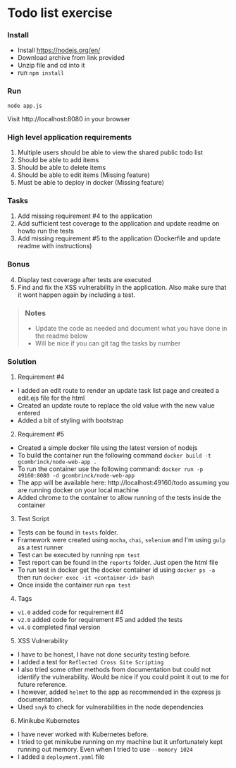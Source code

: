 # Todo list exercise

### Install

- Install https://nodejs.org/en/
- Download archive from link provided
- Unzip file and cd into it
- run `npm install`

### Run
`node app.js`

Visit http://localhost:8080 in your browser

### High level application requirements
1. Multiple users should be able to view the shared public todo list
2. Should be able to add items
3. Should be able to delete items
4. Should be able to edit items (Missing feature)
5. Must be able to deploy in docker (Missing feature)

### Tasks
1. Add missing requirement #4 to the application
2. Add sufficient test coverage to the application and update readme on howto run the tests
3. Add missing requirement #5 to the application (Dockerfile and update readme with instructions)

### Bonus
4. Display test coverage after tests are executed
5. Find and fix the XSS vulnerability in the application. Also make sure that it wont happen again by including a test.

> ### Notes
> - Update the code as needed and document what you have done in the readme below
> - Will be nice if you can git tag the tasks by number

### Solution
1. Requirement #4
- I added an edit route to render an update task list page and created a edit.ejs file for the html
- Created an update route to replace the old value with the new value entered
- Added a bit of styling with bootstrap

2. Requirement #5
- Created a simple docker file using the latest version of nodejs
- To build the container run the following command `docker build -t gcombrinck/node-web-app .`
- To run the container use the following command: `docker run -p 49160:8080 -d gcombrinck/node-web-app`
- The app will be available here: http://localhost:49160/todo assuming you are running docker on your local machine
- Added chrome to the container to allow running of the tests inside the container

3. Test Script
- Tests can be found in `tests` folder.
- Framework were created using `mocha`, `chai`, `selenium` and I'm using `gulp` as a test runner
- Test can be executed by running `npm test`
- Test report can be found in the `reports` folder. Just open the html file
- To run test in docker get the docker container id using `docker ps -a` then run `docker exec -it <container-id> bash`
- Once inside the container run `npm test`

4. Tags
- `v1.0` added code for requirement #4
- `v2.0` added code for requirement #5 and added the tests
- `v4.0` completed final version

5. XSS Vulnerability
- I have to be honest, I have not done security testing before.
- I added a test for `Reflected Cross Site Scripting`
- I also tried some other methods from documentation but could not identify the vulnerability. Would be nice if you could point it out to me for future reference.
- I however, added `helmet` to the app as recommended in the express js documentation.
- Used `snyk` to check for vulnerabilities in the node dependencies 

6. Minikube  Kubernetes
- I have never worked with Kubernetes before.
- I tried to get minikube running on my machine but it unfortunately kept running out memory. Even when I tried to use `--memory 1024`
- I added a `deployment.yaml` file